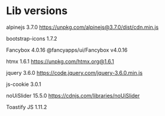 # Lib versions

alpinejs 3.7.0
https://unpkg.com/alpinejs@3.7.0/dist/cdn.min.js

bootstrap-icons 1.7.2

Fancybox 4.0.16
@fancyapps/ui/Fancybox v4.0.16

htmx 1.6.1
https://unpkg.com/htmx.org@1.6.1

jquery 3.6.0
https://code.jquery.com/jquery-3.6.0.min.js

js-cookie 3.0.1

noUiSlider 15.5.0
https://cdnjs.com/libraries/noUiSlider

Toastify JS 1.11.2
